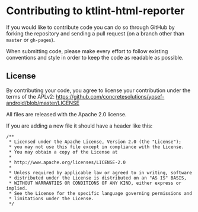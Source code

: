 # Contributing to ktlint-html-reporter

If you would like to contribute code you can do so through GitHub by forking the repository and sending a pull request (on a branch other than `master` or `gh-pages`).

When submitting code, please make every effort to follow existing conventions and style in order to keep the code as readable as possible.

## License

By contributing your code, you agree to license your contribution under the terms of the APLv2: https://github.com/concretesolutions/yosef-android/blob/master/LICENSE

All files are released with the Apache 2.0 license.

If you are adding a new file it should have a header like this:

```
/**
 * Licensed under the Apache License, Version 2.0 (the "License");
 * you may not use this file except in compliance with the License.
 * You may obtain a copy of the License at
 *
 * http://www.apache.org/licenses/LICENSE-2.0
 *
 * Unless required by applicable law or agreed to in writing, software
 * distributed under the License is distributed on an "AS IS" BASIS,
 * WITHOUT WARRANTIES OR CONDITIONS OF ANY KIND, either express or implied.
 * See the License for the specific language governing permissions and
 * limitations under the License.
 */
```

